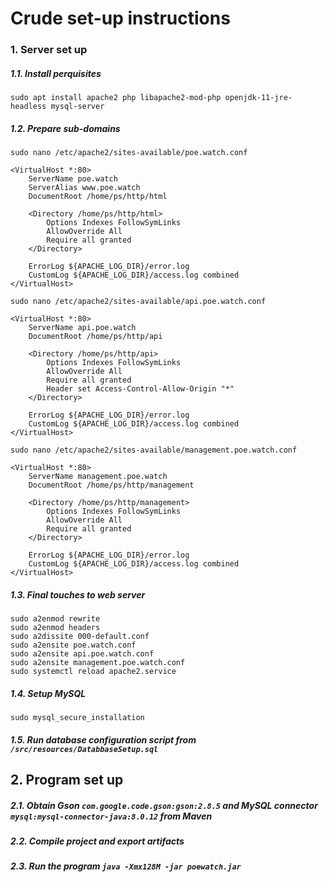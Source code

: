# Crude set-up instructions

### 1. Server set up

##### 1.1. Install perquisites
```sudo apt install apache2 php libapache2-mod-php openjdk-11-jre-headless mysql-server```

##### 1.2. Prepare sub-domains
```sudo nano /etc/apache2/sites-available/poe.watch.conf```
```
<VirtualHost *:80>
    ServerName poe.watch
    ServerAlias www.poe.watch
    DocumentRoot /home/ps/http/html

    <Directory /home/ps/http/html>
        Options Indexes FollowSymLinks
        AllowOverride All
        Require all granted
    </Directory>

    ErrorLog ${APACHE_LOG_DIR}/error.log
    CustomLog ${APACHE_LOG_DIR}/access.log combined
</VirtualHost>
```

```sudo nano /etc/apache2/sites-available/api.poe.watch.conf```
```
<VirtualHost *:80>
    ServerName api.poe.watch
    DocumentRoot /home/ps/http/api

    <Directory /home/ps/http/api>
        Options Indexes FollowSymLinks
        AllowOverride All
        Require all granted
        Header set Access-Control-Allow-Origin "*"
    </Directory>

    ErrorLog ${APACHE_LOG_DIR}/error.log
    CustomLog ${APACHE_LOG_DIR}/access.log combined
</VirtualHost>
```

```sudo nano /etc/apache2/sites-available/management.poe.watch.conf```
```
<VirtualHost *:80>
    ServerName management.poe.watch
    DocumentRoot /home/ps/http/management

    <Directory /home/ps/http/management>
        Options Indexes FollowSymLinks
        AllowOverride All
        Require all granted
    </Directory>

    ErrorLog ${APACHE_LOG_DIR}/error.log
    CustomLog ${APACHE_LOG_DIR}/access.log combined
</VirtualHost>
```

##### 1.3. Final touches to web server
```
sudo a2enmod rewrite
sudo a2enmod headers
sudo a2dissite 000-default.conf
sudo a2ensite poe.watch.conf
sudo a2ensite api.poe.watch.conf
sudo a2ensite management.poe.watch.conf
sudo systemctl reload apache2.service
```

##### 1.4. Setup MySQL
```sudo mysql_secure_installation```

##### 1.5. Run database configuration script from `/src/resources/DatabbaseSetup.sql`

## 2. Program set up

##### 2.1. Obtain Gson `com.google.code.gson:gson:2.8.5` and MySQL connector `mysql:mysql-connector-java:8.0.12` from Maven

##### 2.2. Compile project and export artifacts

##### 2.3. Run the program `java -Xmx128M -jar poewatch.jar`
